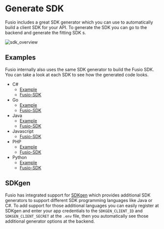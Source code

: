 
# Generate SDK

Fusio includes a great SDK generator which you can use to automatically
build a client SDK for your API. To generate the SDK you can go to
the backend and generate the fitting SDK s.

![sdk_overview](/img/use_cases/api_gateway/sdk_overview.png)

## Examples

Fusio internally also uses the same SDK generator to build the Fusio SDK.
You can take a look at each SDK to see how the generated code looks.

* C#
    * [Example](https://github.com/apioo/fusio-sample-csharp-cli)
    * [Fusio-SDK](https://github.com/apioo/fusio-sdk-csharp)
* Go
    * [Example](https://github.com/apioo/fusio-sample-go-cli)
    * [Fusio-SDK](https://github.com/apioo/fusio-sdk-go)
* Java
    * [Example](https://github.com/apioo/fusio-sample-java-cli)
    * [Fusio-SDK](https://github.com/apioo/fusio-sdk-java)
* Javascript
    * [Fusio-SDK](https://github.com/apioo/fusio-sdk-javascript)
* PHP
    * [Example](https://github.com/apioo/fusio-sample-php-cli)
    * [Fusio-SDK](https://github.com/apioo/fusio-sdk-php)
* Python
    * [Example](https://github.com/apioo/fusio-sample-python-cli)
    * [Fusio-SDK](https://github.com/apioo/fusio-sdk-python)

## SDKgen

Fusio has integrated support for [SDKgen](https://sdkgen.app/) which provides
additional SDK generators to support different SDK programming languages like
Java or C#. To add support for those additional languages you can easily register
at SDKgen and enter your app credentials to the `SDKGEN_CLIENT_ID` and
`SDKGEN_CLIENT_SECRET` at the `.env` file, then you automatically see those
additional generator options at the backend.
